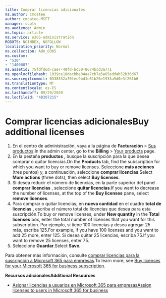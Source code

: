 ```yaml
---
title: Comprar licencias adicionales
ms.author: cmcatee
author: cmcatee-MSFT
manager: scotv
ms.audience: Admin
ms.topic: article
ms.service: o365-administration
ROBOTS: NOINDEX, NOFOLLOW
localization_priority: Normal
ms.collection: Adm_O365
ms.custom:
- "530"
- "1400007"
ms.assetid: 75fdfd6d-cae7-40fd-bc50-8674bcd3a771
ms.openlocfilehash: 1039ce18dacbbe04aa7cb7a5a85eddab52b36d67
ms.sourcegitcommit: 0338332a70fec9bd1e81b26e1933a5d0e3f261b6
ms.translationtype: MT
ms.contentlocale: es-ES
ms.lasthandoff: 09/29/2020
ms.locfileid: "48307215"
---
```

# <a name="buy-additional-licenses"></a><span data-ttu-id="d300a-102">Comprar licencias adicionales</span><span class="sxs-lookup"><span data-stu-id="d300a-102">Buy additional licenses</span></span>

1. <span data-ttu-id="d300a-103">En el centro de administración, vaya a la página de **Facturación** > [Sus productos](https://go.microsoft.com/fwlink/p/?linkid=842054).</span><span class="sxs-lookup"><span data-stu-id="d300a-103">In the admin center, go to the **Billing** > [Your products](https://go.microsoft.com/fwlink/p/?linkid=842054) page.</span></span>
2. <span data-ttu-id="d300a-104">En la pestaña **productos** , busque la suscripción para la que desea comprar o quitar licencias.</span><span class="sxs-lookup"><span data-stu-id="d300a-104">On the **Products** tab, find the subscription for which you want to buy or remove licenses.</span></span> <span data-ttu-id="d300a-105">Seleccione **más acciones** (tres puntos) y, a continuación, seleccione **comprar licencias**.</span><span class="sxs-lookup"><span data-stu-id="d300a-105">Select **More actions** (three dots), then select **Buy licenses**.</span></span>
3. <span data-ttu-id="d300a-106">Si desea reducir el número de licencias, en la parte superior del panel **comprar licencias** , seleccione **quitar licencias**.</span><span class="sxs-lookup"><span data-stu-id="d300a-106">If you want to decrease the number of licenses, at the top of the **Buy licenses** pane, select **remove licenses**.</span></span>
4. <span data-ttu-id="d300a-107">Para comprar o quitar licencias, en **nueva cantidad** en el cuadro **total de licencias** , escriba el número total de licencias que desea para esta suscripción.</span><span class="sxs-lookup"><span data-stu-id="d300a-107">To buy or remove licenses, under **New quantity** in the **Total licenses** box, enter the total number of licenses that you want for this subscription.</span></span> <span data-ttu-id="d300a-108">Por ejemplo, si tiene 100 licencias y desea agregar 25 más, escriba 125.</span><span class="sxs-lookup"><span data-stu-id="d300a-108">For example, if you have 100 licenses and you want to add 25 more, enter 125.</span></span> <span data-ttu-id="d300a-109">Si desea quitar 25 licencias, escriba 75.</span><span class="sxs-lookup"><span data-stu-id="d300a-109">If you want to remove 25 licenses, enter 75.</span></span>
5. <span data-ttu-id="d300a-110">Seleccione **Guardar**.</span><span class="sxs-lookup"><span data-stu-id="d300a-110">Select **Save**.</span></span>

<span data-ttu-id="d300a-111">Para obtener más información, consulte [comprar licencias para la suscripción a Microsoft 365 para empresas](https://docs.microsoft.com/microsoft-365/commerce/licenses/buy-licenses).</span><span class="sxs-lookup"><span data-stu-id="d300a-111">To learn more, see [Buy licenses for your Microsoft 365 for business subscription](https://docs.microsoft.com/microsoft-365/commerce/licenses/buy-licenses).</span></span>

<span data-ttu-id="d300a-112">**Recursos adicionales**</span><span class="sxs-lookup"><span data-stu-id="d300a-112">**Additional Resources**</span></span>

- [<span data-ttu-id="d300a-113">Asignar licencias a usuarios en Microsoft 365 para empresas</span><span class="sxs-lookup"><span data-stu-id="d300a-113">Assign licenses to users in Microsoft 365 for business</span></span>](https://docs.microsoft.com/microsoft-365/admin/manage/assign-licenses-to-users)